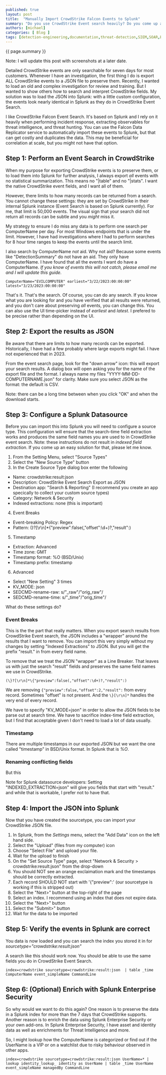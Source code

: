 ```yaml
---
published: true
layout: post
title:  "Manually Import CrowdStrike Falcon Events to Splunk"
summary: "Do you use CrowdStrike Event search heavily? Do you come up against the 7-day data retention limit? Do you want to keep some data longer and still search it? This article explains how to manualy export events from CrowdStrike Falcon Event Search and then import that into Splunk for correlation, preservation, or further analysis."
authors: [michael]
categories: [ Blog ]
tags: [detection-engineering,documentation,threat-detection,SIEM,SOAR,EDR]
---
```

{{ page.summary }}

Note: I will update this post with screenshots at a later date.

Detailed CrowdStrike events are only searchable for seven days for most customers. Whenever I have an investigation, the first thing I do is export ALL CrowdStrike events to a JSON file to preserve them. Recently, I wanted to load an old and complex investigation for review and training. But I wanted to show others how to search and interpret CrowdStrike fields. My solution was to load the JSON into Splunk: with a little custom configuration, the events look nearly identical in Splunk as they do in CrowdStrike Event Search.

I like CrowdStrike Falcon Event Search. It's based on Splunk and I rely on it heavily when performing incident response, extracting observables for threat intelligence, and threat hunting. You can use the Falcon Data Replicator service to automatically import these events to Splunk, but that can get costly and duplicates the data. This may be beneficial for correlation at scale, but you might not have that option.

## Step 1: Perform an Event Search in CrowdStrike

When my purpose for exporting CrowdStrike events is to preserve them, or to load them into Splunk for further analysis, I always export *all* events with no statistical summarization. This means no "\|table" and no "\|stats". I want the native CrowdStrike event fields, and I want all of them.

However, there limits to how many records can be returned from a search. You cannot change these settings: they are set by CrowdStrike in their internal Splunk instance (Event Search is based on Splunk currently). For me, that limit is 50,000 events. The visual sign that your search did not return all records can be subtle and you *might* miss it.

My strategy to ensure I do miss any data is to perform one search per ComputerName per day. For most Windows endpoints that is under the limit. However, I have had investigations where I had to perform searches for 8 hour time ranges to keep the events until the search limit.

I also search by ComputerName *not* aid. Why not aid? Because some events like "DetectionSummary" do not have an aid. They only have ComputerName. I have found that all the events I want do have a ComputerName. *If you know of events this will not catch, please email me and I will update this guide.*

`ComputerName="EVILCOMPUTER" earliest="3/22/2023:00:00:00" latest="3/23/2023:00:00:00"`

That's it. That's the search. Of course, you can do any search. If you know what you are looking for and you have verified that all results were returned, and you don't care about preserving *all* events, you can change this. You can also use the UI time-picker instead of *earliest* and *latest*. I prefered to be precise rather than depending on the UI.

## Step 2: Export the results as JSON

Be aware that there are limits to how many records can be exported. Historically, I have had a few probably where large exports might fail. I have not experienced that in 2023.

From the event search page, look for the "down arrow" icon: this will export your search results. A dialog box will open asking you for the name of the export file and the format. I always name my files "YYYY-MM-DD-COMPUTERNAME.json" for clarity. Make sure you select JSON as the format: the default is CSV.

Note: there can be a long time between when you click "OK" and when the download starts.

## Step 3: Configure a Splunk Datasource

Before you can import this into Splunk you will need to configure a source type. This configuration will ensure that the search-time field extraction works and produces the same field names you are used to in CrowdStrike event search. Note: these instructions do not result in *indexed field extraction*. If you come up an easy solution for that, please let me know. 

1. From the Setting Menu, select "Source Types"
2. Select the "New Source Type" button
3. In the Create Source Type dialog box enter the following
- Name: crowdstrike:result:json
- Description: CrowdStrike Event Search Export as JSON
- Destination app: "Search & Reporting" (I recommend you create an app specically to collect your custom source types)
- Category: Network & Security
- Indexed extractions: none (this is important)
4. Event Breaks
- Event-breaking Policy: Regex
- Pattern: (\}?[\r\n]*\{"preview":false(,"offset":\d+)?,"result":)
5. Timestamp
- Extraction: Advanced
- Time zone: GMT
- Timestamp format: %O (BSD/Unix)
- Timestamp prefix: timestamp
6. Advanced
- Select "New Setting" 3 times
- KV_MODE: json
- SEDCMD-rename-raw: s/"_raw"/"orig_raw"/
- SEDCMD-rename-time: s/"_time"/"orig_time"/

What do these settings do?

### Event Breaks

This is the the part that really matters. When you export search results from CrowdStrike Event search, the JSON includes a "wrapper" around the results that I want to remove. You can import this very simply without my changes by setting "Indexed Extractions" to JSON. But you will get the prefix "result." in from every field name.

To remove that we treat the JSON "wrapper" as a Line Breaker. That leaves us with just the search "result" fields and preserves the same field names we use in CrowdStrike.

`(\}?[\r\n]*\{"preview":false(,"offset":\d+)?,"result":)`

We are removing `{"preview":false,"offset":2,"result":` from every record. Sometimes "offset" is not present. And the `\}[\r\n]*` handles the very end of every record.

We have to specify "KV_MODE=json" in order to allow the JSON fields to be parse out at search time. We have to sacrifice index-time field extraction, but I find that acceptable given I don't need to load a lot of data usually.

### Timestamp

There are multiple timestamps in our exported JSON but we want the one called "timestamp" in BSD/Unix format. In Splunk that is *%O*.

### Renaming conflicting fields
But this

Note for Splunk datasource developers: Setting "INDEXED_EXTRACTION=json" will give you fields that start with "result." and while that is workable, I prefer not to have that.

## Step 4: Import the JSON into Splunk

Now that you have created the sourcetype, you can import your CrowdStrike JSON file.

1. In Splunk, from the *Settings* menu, select the "Add Data" icon on the left hand side.
2. Select the "Upload" (files from my computer) icon
3. Choose "Select File" and upload your file.
4. Wait for the upload to finish
5. On the "Set Source Type" page, select "Network & Security > crowdstrike:result:json" from the drop-down
6. You should NOT see an orange exclaimation mark and the timestamps should be correctly extracted.
7. Each record SHOULD NOT start with '{"preview":' (our sourcetype is working if this is stripped out)
8. Select the "Next>" button at the top-right of the page
9. Select an index. I recommend using an index that does not expire data.
10. Select the "Next>" button
11. Select the "Submit>" button
12. Wait for the data to be imported

## Step 5: Verify the events in Splunk are correct

You data is now loaded and you can search the index you stored it in for *sourcetype="crowdstrike:result:json"*

A search like this should work now. You should be able to use the same fields you do in CrowdStrike Event Search.

`index=crowdstrike sourcetype=crowdstrike:result:json 
| table _time ComputerName event_simpleName CommandLine
`

## Step 6: (Optional) Enrich with Splunk Enterprise Security

So why would we want to do this again? One reason is to preserve the data in a Splunk index for more than the 7 days that CrowdStrike supports. Another reason is to enrich the data using Splunk Enterprise Security or your own add-ons. In Splunk Enterprise Security, I have asset and identity data as well as enrichments for Threat Intelligence and more.

So, I might lookup how the ComputerName is categorized or find out if the UserName is a VIP or on a watchlist due to risky behaviour observed in other
apps.

`index=crowdstrike sourcetype=crowdstrike:result:json UserName=*
| lookup identity_lookup_ identity as UserName
| table _time UserName event_simpleName managedBy CommandLine
`


